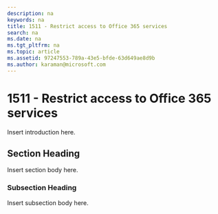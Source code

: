 ```yaml
---
description: na
keywords: na
title: 1511 - Restrict access to Office 365 services
search: na
ms.date: na
ms.tgt_pltfrm: na
ms.topic: article
ms.assetid: 97247553-789a-43e5-bfde-63d649ae8d9b
ms.author: karaman@microsoft.com
---
```

# 1511 - Restrict access to Office 365 services
Insert introduction here.

## Section Heading
Insert section body here.

### Subsection Heading
Insert subsection body here.

